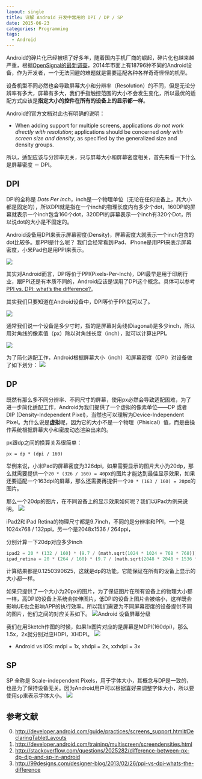 ```yaml
---
layout: single
title: 详解 Android 开发中常用的 DPI / DP / SP
date: 2015-06-23
categories: Programming
tags:
  - Android
---
```


Android的碎片化已经被喷了好多年，随着国内手机厂商的崛起，碎片化也越来越严重，根据[OpenSignal的最新调查](http://thenextweb.com/mobile/2014/08/21/18796-different-android-devices-according-opensignals-latest-fragmentation-report/)，2014年市面上有18796种不同的Android设备，作为开发者，一个无法回避的难题就是需要适配各种各样奇奇怪怪的机型。

设备机型不同必然也会导致屏幕大小和分辨率（Resolution）的不同，但是无论分辨率有多大，屏幕有多大，我们手指触控范围的大小不会发生变化，所以最优的适配方式应该是**指定大小的控件在所有的设备上的显示都一样**。

Android的官方文档对此也有明确的说明：
* When adding support for multiple screens, applications *do not work directly with resolution*; applications should be concerned *only with screen size and density*, as specified by the generalized size and density groups.

所以，适配应该与分辨率无关，只与屏幕大小和屏幕密度相关，首先来看一下什么是屏幕密度 － DPI。

DPI
---
DPI的全称是 _Dots Per Inch_，inch是一个物理单位（无论在任何设备上，其大小都是固定的），所以DPI就是指在一个inch的物理长度内有多少个dot，160DPI的屏幕就表示一个inch包含160个dot，320DPI的屏幕表示一个inch有320个Dot，所以说dot的大小是不固定的。

Android设备用DPI来表示屏幕密度(Density)，屏幕密度大就表示一个inch包含的dot比较多。那PPI是什么呢？
我们会经常看到iPad、iPhone是用PPI来表示屏幕密度，小米Pad也是用PPI来表示。

![](http://img4.tbcdn.cn/L1/461/1/ffa8ab85d4cc4d9e8b9cb379143bb83bcaf40a28)

其实对Android而言，DPI等价于PPI(Pixels-Per-Inch)，DPI最早是用于印刷行业，跟PPI还是有本质不同的，Android应该是误用了DPI这个概念。具体可以参考[PPI vs. DPI: what’s the difference?](http://99designs.com/designer-blog/2013/02/26/ppi-vs-dpi-whats-the-difference/)。

其实我们只要知道在Android设备中，DPI等价于PPI就可以了。

![](http://img2.tbcdn.cn/L1/461/1/73e824419477f8c604791f6318f8a4701c91d165)

通常我们说一个设备是多少寸时，指的是屏幕对角线(Diagonal)是多少inch，所以用对角线的像素值（px）除以对角线长度（inch），就可以计算出PPI。

![](http://img1.tbcdn.cn/L1/461/1/af31a9366de3232f78a9e48904f5b0463875ec25)

为了简化适配工作，Android根据屏幕大小（inch）和屏幕密度（DPI）对设备做了如下划分：
![](http://img1.tbcdn.cn/L1/461/1/5a7fe24f76a7f23cbdea5efa088b1188d73597f5)

DP
---
既然有那么多不同分辨率、不同尺寸的屏幕，使用px必然会导致适配困难，为了进一步简化适配工作，Android为我们提供了一个虚拟的像素单位——DP 或者 DIP (Density-Independent Pixel)，当然也可以理解为Device-Independent Pixel。为什么说是**虚拟**呢，因为它的大小不是一个物理（Phisical）值，而是由操作系统根据屏幕大小和密度动态渲染出来的。

px跟dp之间的换算关系很简单：

    px = dp * (dpi / 160)

举例来说，小米Pad的屏幕密度为326dpi，如果需要显示的图片大小为20dp，那么就需要提供一个`20 * (326 / 160) = 40`px的图片才能达到最佳显示效果，如果还要适配一个163dpi的屏幕，那么还需要再提供一个`20 * (163 / 160) = 20`px的图片。

那么一个20dp的图片，在不同设备上的显示效果如何呢？我们以iPad为例来说明。
![](http://img4.tbcdn.cn/L1/461/1/2c18879aebe47f6faa42c3f3d2e21ccc7e77d66d)

iPad2和iPad Retina的物理尺寸都是9.7inch，不同的是分辨率和PPI，一个是1024x768 / 132ppi，另一个是2048x1536 / 264ppi，

分别计算一下20dp对应多少inch

```python
ipad2 = 20 * (132 / 160) * (9.7 / (math.sqrt(1024 * 1024 + 768 * 768))) 
ipad_retina = 20 * (264 / 160) * (9.7 / (math.sqrt(2048 * 2048 + 1536 * 1536))) 
```
计算结果都是0.1250390625，这就是dp的功能，它能保证在所有的设备上显示的大小都一样。

如果只提供了一个大小为20px的图片，为了保证图片在所有设备上的物理大小都一样，高DPI的设备上系统会拉伸图片，低DPI的设备上图片会被缩小，这样既会影响UE也会影响APP的执行效率。所以我们需要为不同屏幕密度的设备提供不同的图片，他们之间的对应关系如下。
![Android 设备屏幕分级](http://img1.tbcdn.cn/L1/461/1/7d691bde9a6f414a5f93082b0312c1589289494d)

我们在用Sketch作图的时候，如果1x图片对应的是屏幕是MDPI(160dpi)，那么1.5x，2x就分别对应HDPI，XHDPI。
![](http://img4.tbcdn.cn/L1/461/1/4c46ea76d3cf05a87bdf101ac931a1d00ff730ef)

* Android vs iOS: mdpi = 1x, xhdpi = 2x, xxhdpi = 3x

SP
--

SP 全称是 Scale-independent Pixels，用于字体大小，其概念与DP是一致的，也是为了保持设备无关。因为Android用户可以根据喜好来调整字体大小，所以要使用sp来表示字体大小。
![](http://img4.tbcdn.cn/L1/461/1/ed1118ab7e089febd541bd8f1ed454e009edec24)

参考文献
---
0. http://developer.android.com/guide/practices/screens_support.html#DeclaringTabletLayouts
0. http://developer.android.com/training/multiscreen/screendensities.html
0. http://stackoverflow.com/questions/2025282/difference-between-px-dp-dip-and-sp-in-android
0. http://99designs.com/designer-blog/2013/02/26/ppi-vs-dpi-whats-the-difference

